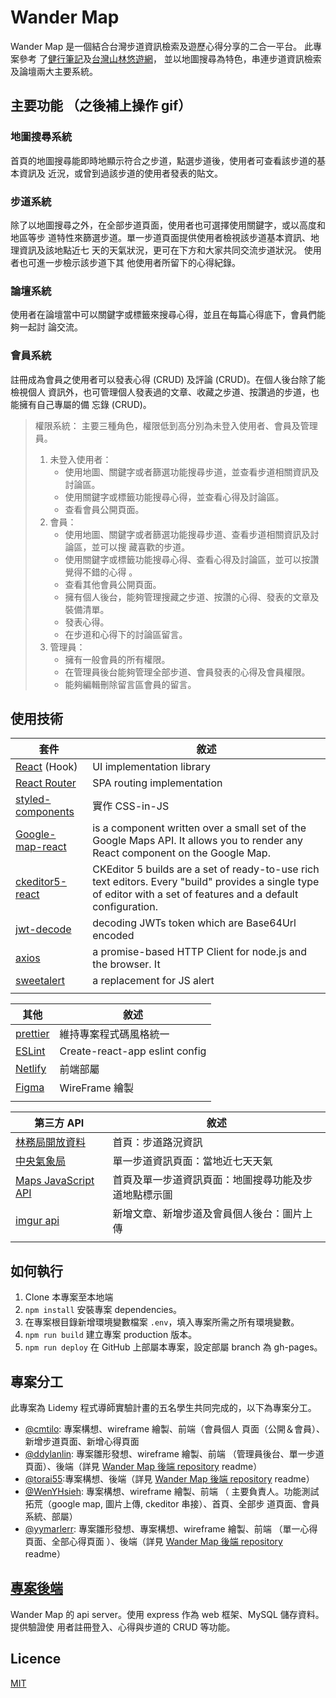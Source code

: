 # Wander Map

Wander Map 是一個結合台灣步道資訊檢索及遊歷心得分享的二合一平台。 此專案參考
了[健行筆記](https://hiking.biji.co/)及[台灣山林悠遊網](https://recreation.forest.gov.tw/)，
並以地圖搜尋為特色，串連步道資訊檢索及論壇兩大主要系統。

## 主要功能 （之後補上操作 gif）

### 地圖搜尋系統

首頁的地圖搜尋能即時地顯示符合之步道，點選步道後，使用者可查看該步道的基本資訊及
近況，或曾到過該步道的使用者發表的貼文。

### 步道系統

除了以地圖搜尋之外，在全部步道頁面，使用者也可選擇使用關鍵字，或以高度和地區等步
道特性來篩選步道。單一步道頁面提供使用者檢視該步道基本資訊、地理資訊及該地點近七
天的天氣狀況，更可在下方和大家共同交流步道狀況。 使用者也可進一步檢示該步道下其
他使用者所留下的心得紀錄。

### 論壇系統

使用者在論壇當中可以關鍵字或標籤來搜尋心得，並且在每篇心得底下，會員們能夠一起討
論交流。

### 會員系統

註冊成為會員之使用者可以發表心得 (CRUD) 及評論 (CRUD)。在個人後台除了能檢視個人
資訊外，也可管理個人發表過的文章、收藏之步道、按讚過的步道，也能擁有自己專屬的備
忘錄 (CRUD)。

> 權限系統： 主要三種角色，權限低到高分別為未登入使用者、會員及管理員。
>
> 1. 未登入使用者：
>    - 使用地圖、關鍵字或者篩選功能搜尋步道，並查看步道相關資訊及討論區。
>    - 使用關鍵字或標籤功能搜尋心得，並查看心得及討論區。
>    - 查看會員公開頁面。
> 2. 會員：
>    - 使用地圖、關鍵字或者篩選功能搜尋步道、查看步道相關資訊及討論區，並可以搜
>      藏喜歡的步道。
>    - 使用關鍵字或標籤功能搜尋心得、查看心得及討論區，並可以按讚覺得不錯的心得
>      。
>    - 查看其他會員公開頁面。
>    - 擁有個人後台，能夠管理搜藏之步道、按讚的心得、發表的文章及裝備清單。
>    - 發表心得。
>    - 在步道和心得下的討論區留言。
> 3. 管理員：
>    - 擁有一般會員的所有權限。
>    - 在管理員後台能夠管理全部步道、會員發表的心得及會員權限。
>    - 能夠編輯刪除留言區會員的留言。

## 使用技術

| 套件                                                                       | 敘述                                                                                                                                                              |
| -------------------------------------------------------------------------- | ----------------------------------------------------------------------------------------------------------------------------------------------------------------- |
| [React](https://reactjs.org/) (Hook)                                       | UI implementation library                                                                                                                                         |
| [React Router](https://reactrouter.com/)                                   | SPA routing implementation                                                                                                                                        |
| [styled-components](https://styled-components.com/docs/basics)             | 實作 CSS-in-JS                                                                                                                                                    |
| [Google-map-react](https://www.npmjs.com/package/google-map-react)         | is a component written over a small set of the Google Maps API. It allows you to render any React component on the Google Map.                                    |
| [ckeditor5-react](https://www.npmjs.com/package/@ckeditor/ckeditor5-react) | CKEditor 5 builds are a set of ready-to-use rich text editors. Every "build" provides a single type of editor with a set of features and a default configuration. |
| [jwt-decode](https://www.npmjs.com/package/jwt-decode)                     | decoding JWTs token which are Base64Url encoded                                                                                                                   |
| [axios](https://axios-http.com/docs/intro)                                 | a promise-based HTTP Client for node.js and the browser. It                                                                                                       |
| [sweetalert](https://sweetalert.js.org/guides/)                            | a replacement for JS alert                                                                                                                                        |
|                                                                            |                                                                                                                                                                   |

| 其他                                                                                             | 敘述                           |
| ------------------------------------------------------------------------------------------------ | ------------------------------ |
| [prettier](https://prettier.io/)                                                                 | 維持專案程式碼風格統一         |
| [ESLint](https://create-react-app.dev/docs/setting-up-your-editor/)                              | Create-react-app eslint config |
| [Netlify](https://docs.netlify.com/?_ga=2.190209259.1714598831.1634974332-1934839556.1633767074) | 前端部屬                       |
| [Figma](https://www.figma.com/)                                                                  | WireFrame 繪製                 |
|                                                                                                  |                                |

| 第三方 API                                                                                  | 敘述                                                 |
| ------------------------------------------------------------------------------------------- | ---------------------------------------------------- |
| [林務局開放資料](https://recreation.forest.gov.tw/Service/OpenData)                         | 首頁：步道路況資訊                                   |
| [中央氣象局](https://opendata.cwb.gov.tw/devManual/insrtuction)                             | 單一步道資訊頁面：當地近七天天氣                     |
| [Maps JavaScript API](https://developers.google.com/maps/documentation/javascript/overview) | 首頁及單一步道資訊頁面：地圖搜尋功能及步道地點標示圖 |
| [imgur api](https://apidocs.imgur.com/)                                                     | 新增文章、新增步道及會員個人後台：圖片上傳           |
|                                                                                             |                                                      |

## 如何執行

1. Clone 本專案至本地端
2. `npm install` 安裝專案 dependencies。
3. 在專案根目錄新增環境變數檔案 `.env`，填入專案所需之所有環境變數。
4. `npm run build` 建立專案 production 版本。
5. `npm run deploy` 在 GitHub 上部屬本專案，設定部屬 branch 為 gh-pages。

## 專案分工

此專案為 Lidemy 程式導師實驗計畫的五名學生共同完成的，以下為專案分工。

- [@cmtilo](https://github.com/cmtilo): 專案構想、wireframe 繪製、前端（會員個人
  頁面（公開＆會員）、新增步道頁面、新增心得頁面
- [@ddylanlin](https://github.com/ddylanlin): 專案雛形發想、wireframe 繪製、前端
  （管理員後台、單一步道頁面）、後端（詳見
  [Wander Map 後端 repository](https://github.com/flow-open-money-come/wander-map-backend)
  readme）
- [@torai55](https://github.com/torai55):專案構想、後端（詳見
  [Wander Map 後端 repository](https://github.com/flow-open-money-come/wander-map-backend)
  readme）
- [@WenYHsieh](https://github.com/WenYHsieh): 專案構想、wireframe 繪製、前端 （
  主要負責人。功能測試拓荒（google map, 圖片上傳, ckeditor 串接）、首頁、全部步
  道頁面、會員系統、部屬）
- [@yymarlerr](https://github.com/yymarlerr): 專案雛形發想、專案構想、wireframe
  繪製、前端 （單一心得頁面、全部心得頁面 ）、後端（詳見
  [Wander Map 後端 repository](https://github.com/flow-open-money-come/wander-map-backend)
  readme）

## [專案後端](https://github.com/flow-open-money-come/wander-map-backend)

Wander Map 的 api server。使用 express 作為 web 框架、MySQL 儲存資料。提供驗證使
用者註冊登入、心得與步道的 CRUD 等功能。

## Licence

[MIT](https://choosealicense.com/licenses/mit/)
